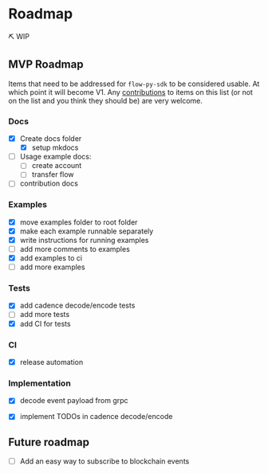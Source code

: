 # Roadmap

⛏️ WIP

## MVP Roadmap

Items that need to be addressed for `flow-py-sdk` to be considered usable. At which point it will become V1. Any [contributions](./contributing.md) to items on this list (or not on the list and you think they should be) are very welcome.

### Docs

- [x] Create docs folder
    - [x] setup mkdocs
- [ ] Usage example docs:
    - [ ] create account
    - [ ] transfer flow
- [ ] contribution docs

### Examples

- [x] move examples folder to root folder
- [x] make each example runnable separately
- [x] write instructions for running examples
- [ ] add more comments to examples
- [x] add examples to ci
- [ ] add more examples

### Tests

- [x] add cadence decode/encode tests
- [ ] add more tests
- [x] add CI for tests

### CI

- [x] release automation

### Implementation

- [x] decode event payload from grpc
- [x] implement TODOs in cadence decode/encode


## Future roadmap

- [ ] Add an easy way to subscribe to blockchain events